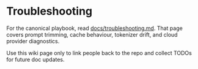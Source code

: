 # Troubleshooting

For the canonical playbook, read [docs/troubleshooting.md](../docs/troubleshooting.md). That page covers prompt trimming, cache behaviour, tokenizer drift, and cloud provider diagnostics.

Use this wiki page only to link people back to the repo and collect TODOs for future doc updates.
